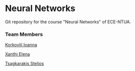 # Neural Networks 

Git repository for the course "Neural Networks" of ECE-NTUA. 

### Team Members

[Korkovili Ioanna]()

[Xanthi Elena]()

[Tsagkarakis Stelios](https://github.com/steliostss)
